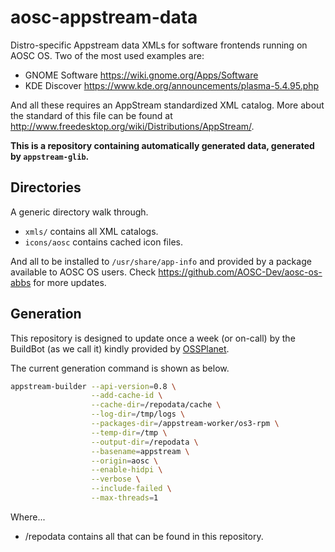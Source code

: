 # aosc-appstream-data
Distro-specific Appstream data XMLs for software frontends running on AOSC OS. Two of the most used examples are:

- GNOME Software  https://wiki.gnome.org/Apps/Software
- KDE Discover    https://www.kde.org/announcements/plasma-5.4.95.php

And all these requires an AppStream standardized XML catalog. More about the standard of this file can be found at http://www.freedesktop.org/wiki/Distributions/AppStream/.

**This is a repository containing automatically generated data, generated by `appstream-glib`.**

## Directories
A generic directory walk through.

- `xmls/` contains all XML catalogs.
- `icons/aosc` contains cached icon files.

And all to be installed to `/usr/share/app-info` and provided by a package available to AOSC OS users. Check https://github.com/AOSC-Dev/aosc-os-abbs for more updates.

## Generation
This repository is designed to update once a week (or on-call) by the BuildBot (as we call it) kindly provided by [OSSPlanet](https://github.com/OSSPlanet).

The current generation command is shown as below.

```bash
appstream-builder --api-version=0.8 \
                  --add-cache-id \
                  --cache-dir=/repodata/cache \
                  --log-dir=/tmp/logs \
                  --packages-dir=/appstream-worker/os3-rpm \
                  --temp-dir=/tmp \
                  --output-dir=/repodata \
                  --basename=appstream \
                  --origin=aosc \
                  --enable-hidpi \
                  --verbose \
                  --include-failed \
                  --max-threads=1
```

Where...

- /repodata contains all that can be found in this repository.
